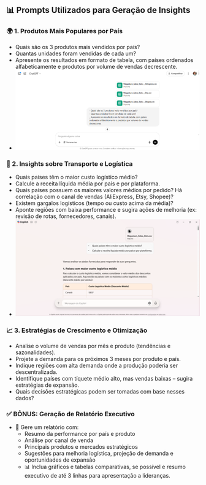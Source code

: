 ## 📊 Prompts Utilizados para Geração de Insights

### 🌍 1. Produtos Mais Populares por País
- Quais são os 3 produtos mais vendidos por país?
- Quantas unidades foram vendidas de cada um?
- Apresente os resultados em formato de tabela, com países ordenados alfabeticamente e produtos por volume de vendas decrescente.
- ![Captura de tela ChatGPT com prompts](https://github.com/LidianeSouza/analise-vendas-gamesshop-ia/raw/main/images/chatgpt_prompts.png)

### 🚚 2. Insights sobre Transporte e Logística
- Quais países têm o maior custo logístico médio?
- Calcule a receita líquida média por país e por plataforma.
- Quais países possuem os maiores valores médios por pedido? Há correlação com o canal de vendas (AliExpress, Etsy, Shopee)?
- Existem gargalos logísticos (tempo ou custo acima da média)?
- Aponte regiões com baixa performance e sugira ações de melhoria (ex: revisão de rotas, fornecedores, canais).
- ![Captura de tela Copilot com prompts](https://github.com/LidianeSouza/analise-vendas-gamesshop-ia/raw/main/images/copilot_prompts.png)


### 📈 3. Estratégias de Crescimento e Otimização
- Analise o volume de vendas por mês e produto (tendências e sazonalidades).
- Projete a demanda para os próximos 3 meses por produto e país.
- Indique regiões com alta demanda onde a produção poderia ser descentralizada.
- Identifique países com tíquete médio alto, mas vendas baixas – sugira estratégias de expansão.
- Quais decisões estratégicas podem ser tomadas com base nesses dados?

### ✅ BÔNUS: Geração de Relatório Executivo
- 📝 Gere um relatório com:
  - Resumo da performance por país e produto
  - Análise por canal de venda
  - Principais produtos e mercados estratégicos
  - Sugestões para melhoria logística, projeção de demanda e oportunidades de expansão
  - 📊 Inclua gráficos e tabelas comparativas, se possível e resumo executivo de até 3 linhas para apresentação a lideranças.
